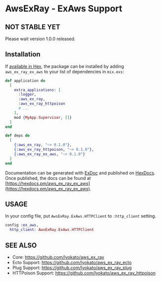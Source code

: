 # AwsExRay - ExAws Support

## NOT STABLE YET

Please wait version 1.0.0 released.

## Installation

If [available in Hex](https://hex.pm/docs/publish), the package can be installed
by adding `aws_ex_ray_ex_aws` to your list of dependencies in `mix.exs`:

```elixir
def application do
  [
    extra_applications: [
      :logger,
      :aws_ex_ray,
      :aws_ex_ray_httpoison
      # ...
    ],
    mod {MyApp.Supervisor, []}
  ]
end

def deps do
  [
    {:aws_ex_ray, "~> 0.1.0"},
    {:aws_ex_ray_httpoison, "~> 0.1.0"},
    {:aws_ex_ray_ex_aws, "~> 0.1.0"}
  ]
end
```

Documentation can be generated with [ExDoc](https://github.com/elixir-lang/ex_doc)
and published on [HexDocs](https://hexdocs.pm). Once published, the docs can
be found at [https://hexdocs.pm/aws_ex_ray_ex_aws](https://hexdocs.pm/aws_ex_ray_ex_aws).

## USAGE

In your config file,
put `AwsExRay.ExAws.HTTPClient` to `:http_client` setting.

```elixir
config :ex_aws,
  http_client: AwxExRay.ExAws.HTTPClient
```

## SEE ALSO

- Core: https://github.com/lyokato/aws_ex_ray
- Ecto Support: https://github.com/lyokato/aws_ex_ray_ecto
- Plug Support: https://github.com/lyokato/aws_ex_ray_plug
- HTTPoison Support: https://github.com/lyokato/aws_ex_ray_httpoison

